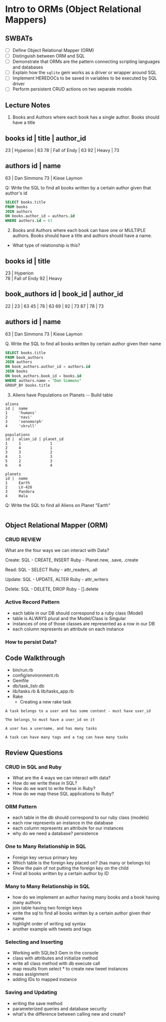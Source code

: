 # Intro to ORMs (Object Relational Mappers)

## SWBATs

* [ ] Define Object Relational Mapper (ORM)
* [ ] Distinguish between ORM and SQL
* [ ] Demonstrate that ORMs are the pattern connecting scripting languages and databases
* [ ] Explain how the `sqlite` gem works as a driver or wrapper around SQL
* [ ] Implement HEREDOCs to be saved in variables to be executed by SQL driver
* [ ] Perform persistent CRUD actions on two separate models

## Lecture Notes

1. Books and Authors where each book has a single author. Books should have a title

  books
  id | title         | author_id
  ------------------------------
  23 | Hyperion      |  63
  78 | Fall of Endy  |  63
  92 | Heavy         |  73


  authors
  id | name
  -------------
  63 | Dan Simmons
  73 | Kiese Laymon


  Q: Write the SQL to find all books written by a certain author given that author's id

  ```SQL
  SELECT books.title
  FROM books
  JOIN authors
  ON books.author_id = authors.id
  WHERE authors.id = 63
  ```

2. Books and Authors where each book can have one or MULTIPLE authors. Books should have a title and authors should have a name.

  - What type of relationship is this?

  books
  id | title         
  -----------------
  23 | Hyperion      
  78 | Fall of Endy 
  92 | Heavy         


  book_authors
  id | book_id | author_id
  -------------------------
  22 |   23    | 63
  45 |   78    | 63
  69 |   92    | 73
  87 |   78    | 73

  authors
  id | name
  -------------
  63 | Dan Simmons
  73 | Kiese Laymon

  Q. Write the SQL to find all books written by certain author given their name

  ``` SQL
  SELECT books.title
  FROM book_authors
  JOIN authors
  ON book_authors.author_id = authors.id
  JOIN books
  ON book_authors.book_id = books.id
  WHERE authors.name = "Dan Simmons"
  GROUP_BY books.title

  ```

3. Aliens have Populations on Planets -- Build table

  ```
  aliens
  id |  name
  1     'humans'          
  2     'navi'   
  3     'xenomorph'                 
  4     'skrull'            

  populations
  id |  alien_id | planet_id
  1     1             1
  2     4             1
  3     3             2
  4     1             3
  5     2             3
  6     4             4

  planets
  id |  name
  1     Earth
  2     LV-426
  3     Pandora
  4     Hala
  ```

Q: Write the SQL to find all Aliens on Planet "Earth"


```SQL

```


## Object Relational Mapper (ORM)

### CRUD REVIEW

What are the four ways we can interact with Data?

Create:
SQL - CREATE, INSERT
Ruby - Planet.new, .save, .create

Read:
SQL - SELECT
Ruby - attr_readers, .all 

Update:
SQL - UPDATE, ALTER
Ruby - attr_writers

Delete:
SQL - DELETE, DROP
Ruby - [].delete

### Active Record Pattern

- each table in our DB should correspond to a ruby class (Model)
- table is ALWAYS plural and the Model/Class is Singular
- instances of one of those classes are represented as a row in our DB
- each column represents an attribute on each instance

### How to persist Data?


## Code Walkthrough

- bin/run.rb
- config/environment.rb
- Gemfile
- db/task_listr.db
- lib/tasks.rb & lib/tasks_app.rb
- Rake
  - Creating a new rake task

```
A task belongs to a user and has some content - must have user_id

The belongs_to must have a user_id on it

A user has a username, and has many tasks

A task can have many tags and a tag can have many tasks
```

## Review Questions

### CRUD in SQL and Ruby

* What are the 4 ways we can interact with data?
* How do we write these in SQL?
* How do we want to write these in Ruby?
* How do we map these SQL applications to Ruby?

### ORM Pattern

* each table in the db should correspond to our ruby class (models)
* each row represents an instance in the database
* each column represents an attribute for our instances
* why do we need a database? persistence

### One to Many Relationship in SQL

* Foreign key versus primary key
* Which table is the foreign key placed on? (has many or belongs to)
* Show the pain of not putting the foreign key on the child
* Find all books written by a certain author by ID

### Many to Many Relationship in SQL

* how do we implement an author having many books and a book having many authors
* join table having two foreign keys
* write the sql to find all books written by a certain author given their name
* highlight order of writing sql syntax
* another example with tweets and tags

### Selecting and Inserting

* Working with SQLite3 Gem in the console
* class with attributes and initialize method
* write all class method with db execute call
* map results from select * to create new tweet instances
* mass assignment
* adding IDs to mapped instance

### Saving and Updating

* writing the save method
* parameterized queries and database security
* what's the difference between calling new and create?